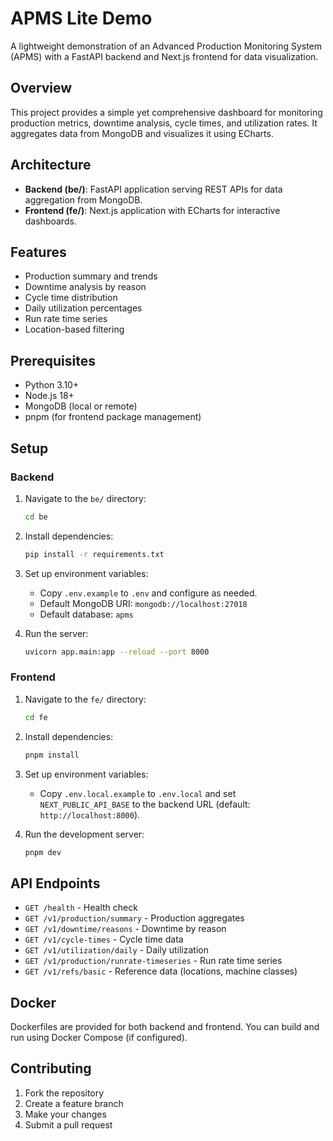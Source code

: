 # APMS Lite Demo

A lightweight demonstration of an Advanced Production Monitoring System (APMS) with a FastAPI backend and Next.js frontend for data visualization.

## Overview

This project provides a simple yet comprehensive dashboard for monitoring production metrics, downtime analysis, cycle times, and utilization rates. It aggregates data from MongoDB and visualizes it using ECharts.

## Architecture

- **Backend (be/)**: FastAPI application serving REST APIs for data aggregation from MongoDB.
- **Frontend (fe/)**: Next.js application with ECharts for interactive dashboards.

## Features

- Production summary and trends
- Downtime analysis by reason
- Cycle time distribution
- Daily utilization percentages
- Run rate time series
- Location-based filtering

## Prerequisites

- Python 3.10+
- Node.js 18+
- MongoDB (local or remote)
- pnpm (for frontend package management)

## Setup

### Backend

1. Navigate to the `be/` directory:
   ```bash
   cd be
   ```

2. Install dependencies:
   ```bash
   pip install -r requirements.txt
   ```

3. Set up environment variables:
   - Copy `.env.example` to `.env` and configure as needed.
   - Default MongoDB URI: `mongodb://localhost:27018`
   - Default database: `apms`

4. Run the server:
   ```bash
   uvicorn app.main:app --reload --port 8000
   ```

### Frontend

1. Navigate to the `fe/` directory:
   ```bash
   cd fe
   ```

2. Install dependencies:
   ```bash
   pnpm install
   ```

3. Set up environment variables:
   - Copy `.env.local.example` to `.env.local` and set `NEXT_PUBLIC_API_BASE` to the backend URL (default: `http://localhost:8000`).

4. Run the development server:
   ```bash
   pnpm dev
   ```

## API Endpoints

- `GET /health` - Health check
- `GET /v1/production/summary` - Production aggregates
- `GET /v1/downtime/reasons` - Downtime by reason
- `GET /v1/cycle-times` - Cycle time data
- `GET /v1/utilization/daily` - Daily utilization
- `GET /v1/production/runrate-timeseries` - Run rate time series
- `GET /v1/refs/basic` - Reference data (locations, machine classes)

## Docker

Dockerfiles are provided for both backend and frontend. You can build and run using Docker Compose (if configured).

## Contributing

1. Fork the repository
2. Create a feature branch
3. Make your changes
4. Submit a pull request
